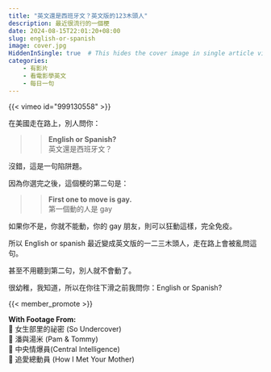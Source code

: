 ```yaml
---
title: "英文還是西班牙文？英文版的123木頭人"
description: 最近很流行的一個梗
date: 2024-08-15T22:01:20+08:00
slug: english-or-spanish
image: cover.jpg
HiddenInSingle: true  # This hides the cover image in single article view
categories:
    - 有影片
    - 看電影學英文
    - 每日一句
---
```


{{< vimeo id="999130558" >}}

在美國走在路上，別人問你：

>> **English or Spanish?**  
>> 英文還是西班牙文？

沒錯，這是一句陷阱題。

因為你選完之後，這個梗的第二句是： 

>> **First one to move is gay.**   
>> 第一個動的人是 gay

如果你不是，你就不能動，你的 gay 朋友，則可以狂動這樣，完全免疫。

所以 English or spanish 最近變成英文版的一二三木頭人，走在路上會被亂問這句。

甚至不用聽到第二句，別人就不會動了。

很幼稚，我知道，所以在你往下滑之前我問你：English or Spanish?

{{< member_promote >}}

**With Footage From:**     
🎥 女生部里的祕密 (So Undercover)   
🎥 潘與湯米 (Pam & Tommy)  
🎥 中央情爆員(Central Intelligence)  
🎥 追愛總動員 (How I Met Your Mother)  
